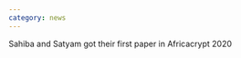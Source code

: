 ```yaml
---
category: news
---
```


<!-- This was the **third** online meeting of the de.ci.phe.red LABS. 🤖 -->
<!-- --- -->
<!-- <img src="/assets/images/news1.jpg" height="150px" > -->
Sahiba and Satyam got their first paper in Africacrypt 2020